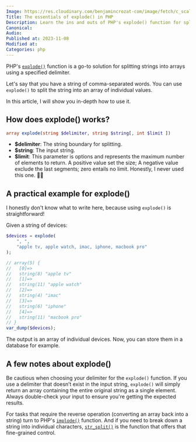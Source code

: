 ```yaml
---
Image: https://res.cloudinary.com/benjamincrozat-com/image/fetch/c_scale,f_webp,q_auto,w_1200/https://life-long-bunny.fra1.digitaloceanspaces.com/media-library/production/245/9dEdV3JeGO4NWMY9bKIHIwyq8bLocm-metacGhwLWV4cGxvZGUuanBn-.jpg
Title: The essentials of explode() in PHP
Description: Learn the ins and outs of PHP's explode() function for splitting strings into arrays.
Canonical: 
Audio:
Published at: 2023-11-08
Modified at: 
Categories: php
---
```


PHP's [`explode()`](https://www.php.net/explode) function is a go-to solution for splitting strings into arrays using a specified delimiter.

Let's say that you have a string of comma-separated words. You can use `explode()` to split the string into an array of individual values. 

In this article, I will show you in-depth how to use it.

## How does explode() works?

```php
array explode(string $delimiter, string $string[, int $limit ])
```

- **$delimiter**: The string boundary for splitting.
- **$string**: The input string.
- **$limit**: This parameter is options and represents the maximum number of elements to return. A positive value set the size; A negative value exclude the last segments; zero entails no limit. Honestly, I never used this one. 🤷‍♂️

## A practical example for explode()

I honestly don't know what to write here, because using `explode()` is straightforward!

Given a string of devices:

```php
$devices = explode(
    ", ", 
    "apple tv, apple watch, imac, iphone, macbook pro"
);

// array(5) {
//   [0]=>
//   string(8) "apple tv"
//   [1]=>
//   string(11) "apple watch"
//   [2]=>
//   string(4) "imac"
//   [3]=>
//   string(6) "iphone"
//   [4]=>
//   string(11) "macbook pro"
// }
var_dump($devices);
```

The output is an array of individual devices. Now, you can store them in a database for example.

## A few notes about explode()

Be cautious when choosing your delimiter for the `explode()` function. If you use a delimiter that doesn’t exist in the input string, `explode()` will simply return an array containing the entire original string as a single element. Always double-check your input to ensure you're getting the expected results.

For tasks that require the reverse operation (converting an array back into a string) turn to PHP's [`implode()`](https://www.php.net/implode) function. And if you need to break down a string into individual characters, [`str_split()`](https://www.php.net/str_split) is the function that offers that fine-grained control.